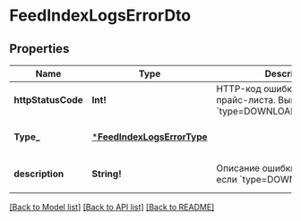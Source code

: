 # FeedIndexLogsErrorDto

## Properties
Name | Type | Description | Notes
------------ | ------------- | ------------- | -------------
**httpStatusCode** | **Int!** | HTTP-код ошибки индексации прайс-листа.  Выводится, если &#x60;type&#x3D;DOWNLOAD_HTTP_ERROR&#x60;.  | [optional] [default to null]
**Type_** | [***FeedIndexLogsErrorType**](FeedIndexLogsErrorType.md) |  | [optional] [default to null]
**description** | **String!** | Описание ошибки.  Выводится, если &#x60;type&#x3D;DOWNLOAD_ERROR&#x60;.  | [optional] [default to null]

[[Back to Model list]](../README.md#documentation-for-models) [[Back to API list]](../README.md#documentation-for-api-endpoints) [[Back to README]](../README.md)


